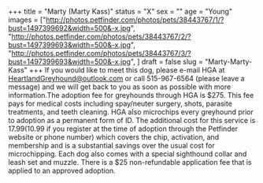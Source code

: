 +++
title = "Marty (Marty Kass)"
status = "X"
sex = ""
age = "Young"
images = ["http://photos.petfinder.com/photos/pets/38443767/1/?bust=1497399692&width=500&-x.jpg",
"http://photos.petfinder.com/photos/pets/38443767/2/?bust=1497399693&width=500&-x.jpg",
"http://photos.petfinder.com/photos/pets/38443767/3/?bust=1497399693&width=500&-x.jpg",
]
draft = false
slug = "Marty-Marty-Kass"
+++
If you would like to meet this dog, please e-mail HGA at HeartlandGreyhound@outlook.com or call 515-967-6564 (please leave a message) and we will get back to you as soon as possible with more information.The adoption fee for greyhounds through HGA is $275. This fee pays for medical costs including spay/neuter surgery, shots, parasite treatments, and teeth cleaning. HGA also microchips every greyhound prior to adoption as a permanent form of ID. The additional cost for this service is $17.99 ($10.99 if you register at the time of adoption through the Petfinder website or phone number) which covers the chip, activation, and membership and is a substantial savings over the usual cost for microchipping. Each dog also comes with a special sighthound collar and leash set and muzzle. There is a $25 non-refundable application fee that is applied to an approved adoption.
